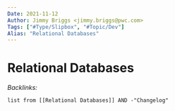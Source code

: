 ```yaml
---
Date: 2021-11-12
Author: Jimmy Briggs <jimmy.briggs@pwc.com>
Tags: ["#Type/Slipbox", "#Topic/Dev"]
Alias: "Relational Databases"
---
```


# Relational Databases

*Backlinks:*

```dataview
list from [[Relational Databases]] AND -"Changelog"
```